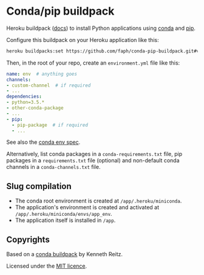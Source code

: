 Conda/pip buildpack
===================

Heroku buildpack ([docs](https://devcenter.heroku.com/articles/buildpacks)) to
install Python applications using [conda](http://conda.pydata.org) and
[pip](https://pypi.python.org).

Configure this buildpack on your Heroku application like this:

```bash
heroku buildpacks:set https://github.com/faph/conda-pip-buildpack.git#v1.2.1
```

Then, in the root of your repo, create an `environment.yml` file like this:

```yaml
name: env  # anything goes
channels:
- custom-channel  # if required
- ...
dependencies:
- python=3.5.*
- other-conda-package
- ...
- pip:
  - pip-package  # if required
  - ...
```

See also the [conda env spec](https://github.com/conda/conda-env#environmentyml).

Alternatively, list conda packages in a `conda-requirements.txt` file, pip 
packages in a `requirements.txt` file (optional) and non-default conda channels
in a `conda-channels.txt` file.


Slug compilation
----------------

- The conda root environment is created at `/app/.heroku/miniconda`.
- The application's environment is created and activated at
  `/app/.heroku/miniconda/envs/app_env`.
- The application itself is installed in `/app`.


Copyrights
----------

Based on a [conda buildpack](https://github.com/kennethreitz/conda-buildpack)
by Kenneth Reitz.

Licensed under the [MIT licence](LICENSE).
